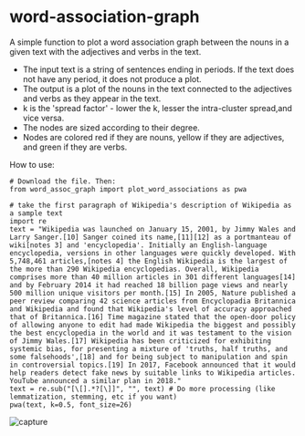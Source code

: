 # word-association-graph
A simple function to plot a word association graph between the nouns in a given text with the adjectives and verbs in the text.

* The input text is a string of sentences ending in periods. If the text does not have any period, it does not produce a plot.
* The output is a plot of the nouns in the text connected to the adjectives and verbs as they appear in the text.
* k is the 'spread factor' - lower the k, lesser the intra-cluster spread,and vice versa.
* The nodes are sized according to their degree.
* Nodes are colored red if they are nouns, yellow if they are adjectives, and green if they are verbs.

How to use:
```
# Download the file. Then:
from word_assoc_graph import plot_word_associations as pwa

# take the first paragraph of Wikipedia's description of Wikipedia as a sample text
import re
text = "Wikipedia was launched on January 15, 2001, by Jimmy Wales and Larry Sanger.[10] Sanger coined its name,[11][12] as a portmanteau of wiki[notes 3] and 'encyclopedia'. Initially an English-language encyclopedia, versions in other languages were quickly developed. With 5,748,461 articles,[notes 4] the English Wikipedia is the largest of the more than 290 Wikipedia encyclopedias. Overall, Wikipedia comprises more than 40 million articles in 301 different languages[14] and by February 2014 it had reached 18 billion page views and nearly 500 million unique visitors per month.[15] In 2005, Nature published a peer review comparing 42 science articles from Encyclopadia Britannica and Wikipedia and found that Wikipedia's level of accuracy approached that of Britannica.[16] Time magazine stated that the open-door policy of allowing anyone to edit had made Wikipedia the biggest and possibly the best encyclopedia in the world and it was testament to the vision of Jimmy Wales.[17] Wikipedia has been criticized for exhibiting systemic bias, for presenting a mixture of 'truths, half truths, and some falsehoods',[18] and for being subject to manipulation and spin in controversial topics.[19] In 2017, Facebook announced that it would help readers detect fake news by suitable links to Wikipedia articles. YouTube announced a similar plan in 2018." 
text = re.sub("[\[].*?[\]]", "", text) # Do more processing (like lemmatization, stemming, etc if you want)
pwa(text, k=0.5, font_size=26)
```
![capture](https://user-images.githubusercontent.com/39755678/50878135-25ef9000-1410-11e9-9992-56434eecd041.PNG)
